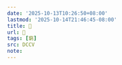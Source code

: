 ```yaml
---
date: '2025-10-13T10:26:50+08:00'
lastmod: '2025-10-14T21:46:45-08:00'
title: 􁂡
url: 􁂡
tags: [窮]
src: DCCV
note:
---
```

